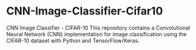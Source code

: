 # CNN-Image-Classifier-Cifar10
CNN Image Classifier - CIFAR-10 This repository contains a Convolutional Neural Network (CNN) implementation for image classification using the CIFAR-10 dataset with Python and TensorFlow/Keras.
